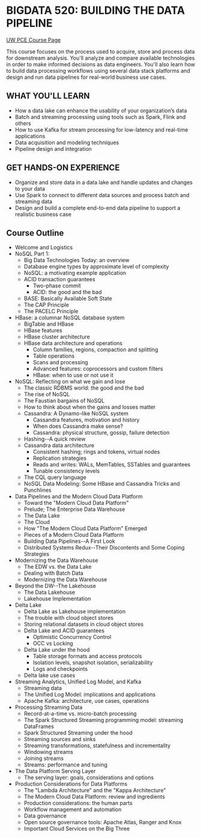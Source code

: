 # BIGDATA 520: BUILDING THE DATA PIPELINE

[UW PCE Course Page](https://bit.ly/49cGnfP)

This course focuses on the process used to acquire, store and process
data for downstream analysis. You'll analyze and compare available
technologies in order to make informed decisions as data
engineers. You'll also learn how to build data processing workflows
using several data stack platforms and design and run data pipelines
for real-world business use cases.

## WHAT YOU'LL LEARN

- How a data lake can enhance the usability of your organization’s data
- Batch and streaming processing using tools such as Spark, Flink and others
- How to use Kafka for stream processing for low-latency and real-time applications
- Data acquisition and modeling techniques
- Pipeline design and integration

## GET HANDS-ON EXPERIENCE

- Organize and store data in a data lake and handle updates and
  changes to your data
- Use Spark to connect to different data sources and process batch and streaming data
- Design and build a complete end-to-end data pipeline to support a
  realistic business case


## Course Outline

- Welcome and Logistics
- NoSQL Part 1:
  - Big Data Technologies Today: an overview
  - Database engine types by approximate level of complexity
  - NoSQL: a motivating example application
  - ACID transaction guarantees
     - Two-phase commit
     - ACID: the good and the bad
  - BASE: Basically Available Soft State
  - The CAP Principle
  - The PACELC Principle
- HBase: a columnar NoSQL database system
  - BigTable and HBase
  - HBase features
  - HBase cluster architecture
  - HBase data architecture and operations
    - Column families, regions, compaction and splitting
    - Table operations
    - Scans and processing
    - Advanced features: coprocessors and custom filters
    - HBase: when to use or not use it
- NoSQL: Reflecting on what we gain and lose
  - The classic RDBMS world: the good and the bad
  - The rise of NoSQL
  - The Faustian bargains of NoSQL
  - How to think about when the gains and losses matter
  - Cassandra: A Dynamo-like NoSQL system
    - Cassandra features, motivation and history
    - When does Cassandra make sense?
    - Cassandra: physical structure, gossip, failure detection
  - Hashing--A quick review
  - Cassandra data architecture
     - Consistent hashing; rings and tokens, virtual nodes
     - Replication strategies
     - Reads and writes: WALs, MemTables, SSTables and guarantees
     - Tunable consistency levels
  - The CQL query language
  - NoSQL Data Modeling: Some HBase and Cassandra Tricks and Punchlines
- Data Pipelines and the Modern Cloud Data Platform
   - Toward the "Modern Cloud Data Platform"
   - Prelude; The Enterprise Data Warehouse
   - The Data Lake
   - The Cloud
   - How "The Modern Cloud Data Platform" Emerged
   - Pieces of a Modern Cloud Data Platform
   - Building Data Pipelines--A First Look
   - Distributed Systems Redux--Their Discontents and Some Coping Strategies
- Modernizing the Data Warehouse
   - The EDW vs. the Data Lake
   - Dealing with Batch Data
   - Modernizing the Data Warehouse
- Beyond the DW--The Lakehouse
   - The Data Lakehouse
   - Lakehouse Implementation
- Delta Lake
   - Delta Lake as Lakehouse implementation
   - The trouble with cloud object stores
   - Storing relational datasets in cloud object stores
   - Delta Lake and ACID guarantees
      - Optimistic Concurrency Control
      - OCC vs Locking
  - Delta Lake under the hood
     - Table storage formats and access protocols
     - Isolation levels, snapshot isolation, serializability
     - Logs and checkpoints
  - Delta lake use cases
- Streaming Analytics, Unified Log Model, and Kafka
   - Streaming data
   - The Unified Log Model: implications and applications
   - Apache Kafka: architecture, use cases, operations
- Processing Streaming Data
   - Record-at-a-time vs. micro-batch processing
   - The Spark Structured Streaming programming model: streaming
     DataFrames
   - Spark Structured Streaming under the hood
   - Streaming sources and sinks
   - Streaming transformations, statefulness and incrementality
   - Windowing streams
   - Joining streams
   - Streams: performance and tuning
- The Data Platform Serving Layer
   - The serving layer: goals, considerations and options
- Production Considerations for Data Platforms
   - The "Lambda Architecture" and the "Kappa Architecture"
   - The Modern Cloud Data Platform: review and ingredients
   - Production considerations: the human parts
   - Workflow management and automation
   - Data governance
   - Open source governance tools: Apache Atlas, Ranger and Knox
   - Important Cloud Services on the Big Three
   
